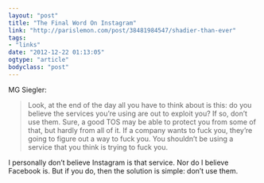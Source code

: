 ```yaml
---
layout: "post"
title: "The Final Word On Instagram"
link: "http://parislemon.com/post/38481984547/shadier-than-ever"
tags: 
- "links"
date: "2012-12-22 01:13:05"
ogtype: "article"
bodyclass: "post"
---
```


MG Siegler:

> Look, at the end of the day all you have to think about is this: do you believe the services you’re using are out to exploit you? If so, don’t use them. Sure, a good TOS may be able to protect you from some of that, but hardly from all of it. If a company wants to fuck you, they’re going to figure out a way to fuck you. You shouldn’t be using a service that you think is trying to fuck you.

I personally don’t believe Instagram is that service. Nor do I believe Facebook is. But if you do, then the solution is simple: don’t use them.